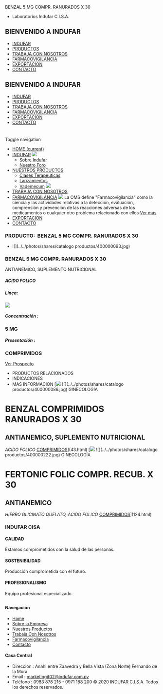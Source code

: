 BENZAL 5 MG COMPR. RANURADOS X 30
- Laboratorios Indufar C.I.S.A.
## BIENVENIDO A INDUFAR
* [INDUFAR](50.html#)
* [PRODUCTOS](50.html#)
* [TRABAJA CON NOSOTROS](50.html#)
* [FARMACOVIGILANCIA](50.html#)
* [EXPORTACION](50.html#)
* [CONTACTO](50.html#)
## BIENVENIDO A INDUFAR
* [INDUFAR](../../index.html)
* [PRODUCTOS](../../productos.html)
* [TRABAJA CON NOSOTROS](../../trabaja_con_nosotros.html)
* [FARMACOVIGILANCIA](../../farmacovigilancia.html)
* [EXPORTACION](../../exportacion.html)
* [CONTACTO](../../contacto.html)
# 
Toggle navigation
* [HOME (current)](../../index.html)
* [INDUFAR](50.html#) 
  [![ ](../../photos/shares/Sistema/Menu/indufar_menul.jpg)](../../institucional.html)
  - [Sobre Indufar](../../institucional.html)
  - [Nuestro Foro](../../blog.html)
* [NUESTROS PRODUCTOS](50.html#) 
  - [Clases Terapeuticas](../clases_terapeuticas.html)
  - [Lanzamientos](../lanzamientos.html)
  - [Vademecum](../../productos.html)
  [![ ](../../photos/shares/Sistema/Menu/productos.png)](../../productos.html)
* [TRABAJA CON NOSOTROS](../../trabaja_con_nosotros.html)
* [FARMACOVIGILANCIA](50.html#) 
  [![ ](../../photos/shares/Sistema/Menu/TUBOS.png)](../../farmacovigilancia.html)
  La OMS define "Farmacovigilancia" como la ciencia y las actividades relativas a la detección, evaluación, comprensión y prevención de las reacciones adversas de los medicamentos o cualquier otro problema relacionado con ellos
  [Ver más](../../farmacovigilancia.html)
* [EXPORTACION](../../exportacion.html)
* [CONTACTO](../../contacto.html)
### PRODUCTO:  BENZAL 5 MG COMPR. RANURADOS X 30
* ![](../../photos/shares/catalogo productos/400000093.jpg)
### **BENZAL 5 MG COMPR. RANURADOS X 30**
ANTIANEMICO, SUPLEMENTO NUTRICIONAL
##### **ACIDO FOLICO**
##### **Línea:**
[![](../../photos/shares/Laboratorios/lab_medical.png)](../linea/2.html)
##### **Concentración :**
### 5 MG
##### **Presentación :**
### COMPRIMIDOS
[Ver Prospecto](https://www.indufar.com.py/files/shares/prospectos_/400000086.pdf)
* PRODUCTOS RELACIONADOS
* INDICACIONES
* MAS INFORMACION
[![](../../photos/shares/Laboratorios/lab_medical.png)
![](../../photos/shares/catalogo productos/400000086.jpg)
GINECOLOGÍA
# BENZAL COMPRIMIDOS RANURADOS X 30
## ANTIANEMICO, SUPLEMENTO NUTRICIONAL
*ACIDO FOLICO*
[COMPRIMIDOS](50.html#)](43.html)
[![](../../photos/shares/Laboratorios/lab_medical.png)
![](../../photos/shares/catalogo productos/400000222.jpg)
GINECOLOGÍA
# FERTONIC FOLIC COMPR. RECUB. X 30
## ANTIANEMICO
*HIERRO GLICINATO QUELATO, ACIDO FOLICO*
[COMPRIMIDOS](50.html#)](124.html)
### INDUFAR CISA
#### CALIDAD
Estamos comprometidos con la salud de las personas.
#### SOSTENIBILIDAD
Producción comprometida con el futuro.
#### PROFESIONALISMO
Equipo profesional especializado.
## 
#### Navegación
* [Home](../../index.html)
* [Sobre la Empresa](../../institucional.html)
* [Nuestros Productos](../../productos.html)
* [Trabaja Con Nosotros](../../trabaja_con_nosotros.html)
* [Farmacovigilancia](../../farmacovigilancia.html)
* [Contacto](../../contacto.html)
#### Casa Central
* Dirección : Anahi entre Zaavedra y Bella Vista (Zona Norte) Fernando de la Mora
* Email : [marketingif02@indufar.com.py](mailto:marketingif02@indufar.com.py)
* Teléfono : 0983 878 215 - 0971 188 200
© 2020 INDUFAR C.I.S.A. Todos los derechos reservados.